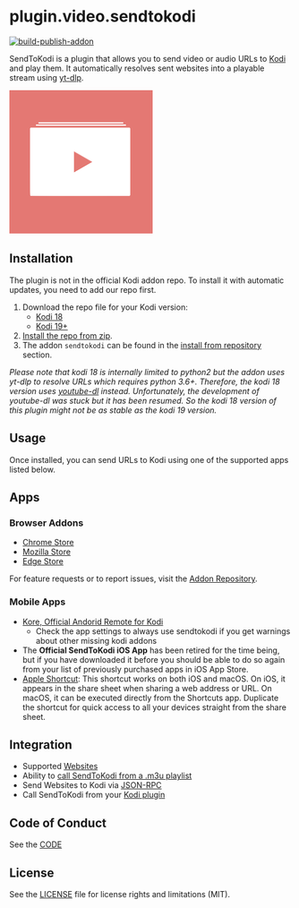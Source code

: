 # plugin.video.sendtokodi

[![build-publish-addon](https://github.com/firsttris/plugin.video.sendtokodi/actions/workflows/build-publish.yml/badge.svg)](https://github.com/firsttris/plugin.video.sendtokodi/actions/workflows/build-publish.yml)

SendToKodi is a plugin that allows you to send video or audio URLs to [Kodi](https://kodi.tv) and play them. It automatically resolves sent websites into a playable stream using [yt-dlp](https://github.com/yt-dlp/yt-dlp).

![SendToKodi Logo](https://github.com/firsttris/repository.sendtokodi/raw/master/repository.sendtokodi/icon.png)

## Installation

The plugin is not in the official Kodi addon repo. To install it with automatic updates, you need to add our repo first.

1. Download the repo file for your Kodi version:
   - [Kodi 18](https://github.com/firsttris/repository.sendtokodi.leia/raw/master/repository.sendtokodi.leia-1.0.0.zip)
   - [Kodi 19+](https://github.com/firsttris/repository.sendtokodi/raw/refs/heads/master/repository.sendtokodi-1.0.0.zip)
2. [Install the repo from zip](https://kodi.wiki/view/Add-on_manager).
3. The addon `sendtokodi` can be found in the [install from repository](https://kodi.wiki/view/Add-on_manager) section.

*Please note that kodi 18 is internally limited to python2 but the addon uses yt-dlp to resolve URLs which requires python 3.6+. Therefore, the kodi 18 version uses [youtube-dl](https://youtube-dl.org/) instead. Unfortunately, the development of youtube-dl was stuck but it has been resumed. So the kodi 18 version of this plugin might not be as stable as the kodi 19 version.*

## Usage

Once installed, you can send URLs to Kodi using one of the supported apps listed below.

## Apps

### Browser Addons
- [Chrome Store](https://chrome.google.com/webstore/detail/sendtokodi/gbcpfpcacakaadapjcdchbdmdnfbnbaf)
- [Mozilla Store](https://addons.mozilla.org/de/firefox/addon/sendtokodi/)
- [Edge Store](https://microsoftedge.microsoft.com/addons/detail/sendtokodi/cfaaejdnkempodfadjkjfblimmakeaij)

For feature requests or to report issues, visit the [Addon Repository](https://github.com/firsttris/chrome.sendtokodi).

### Mobile Apps
- [Kore, Official Andorid Remote for Kodi](https://play.google.com/store/apps/details?id=org.xbmc.kore&hl=de&gl=US)
  - Check the app settings to always use sendtokodi if you get warnings about other missing kodi addons
- The **Official SendToKodi iOS App** has been retired for the time being, but if you have downloaded it before you should be able to do so again from your list of previously purchased apps in iOS App Store.
- [Apple Shortcut](https://raw.githubusercontent.com/firsttris/plugin.video.sendtokodi/refs/heads/master/SendToKodi-OSX.shortcut): This shortcut works on both iOS and macOS. On iOS, it appears in the share sheet when sharing a web address or URL. On macOS, it can be executed directly from the Shortcuts app. Duplicate the shortcut for quick access to all your devices straight from the share sheet.

## Integration
- Supported [Websites](https://github.com/yt-dlp/yt-dlp/blob/master/supportedsites.md)
- Ability to [call SendToKodi from a .m3u playlist](./playlist-example.m3u)
- Send Websites to Kodi via [JSON-RPC](./docs/DEVELOPMENT.md#Example-JSON-Request)
- Call SendToKodi from your [Kodi plugin](./docs/DEVELOPMENT.md#Call-SendToKodi-Plugin-from-Kodi)

## Code of Conduct
See the [CODE](CODE_OF_CONDUCT.md)

## License
See the [LICENSE](LICENSE.md) file for license rights and limitations (MIT).
